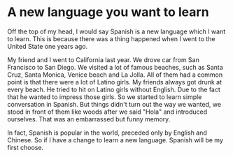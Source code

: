 # A new language you want to learn

Off the top of my head, I would say Spanish is a new language which I want to learn. This is because there was a thing happened when I went to the United State one years ago.

My friend and I went to California last year. We drove car from San Francisco to San Diego. We visited a lot of famous beaches, such as Santa Cruz, Santa Monica, Venice beach and La Jolla. All of them had a common point is that there were a lot of Latino girls. My friends always got drunk at every beach. He tried to hit on Latino girls without English. Due to the fact that he wanted to impress those girls. So we started to learn simple conversation in Spanish. But things didn't turn out the way we wanted, we stood in front of them like woods after we said "Hola" and introduced ourselves. That was an embarrassed but funny memory.

In fact, Spanish is popular in the world, preceded only by English and Chinese. So if I have a change to learn a new language. Spanish will be my first choose.